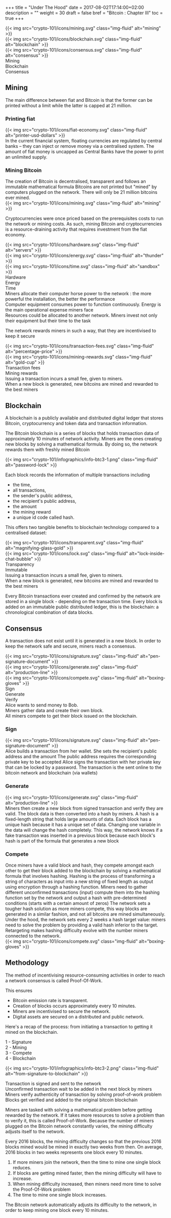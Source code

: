 +++
title = "Under The Hood"
date = 2017-08-02T17:14:00+02:00
description = ""
weight = 30
draft = false
bref = "Bitcoin : Chapter III"
toc = true
+++



<div class="container">
  <div class="row">
    <div class="col">
      {{< img src="crypto-101/icons/mining.svg" class="img-fluid" alt="mining" >}}
    </div>
    <div class="col">
       {{< img src="crypto-101/icons/blockchain.svg" class="img-fluid" alt="blockchain" >}}
    </div>
    <div class="col">
       {{< img src="crypto-101/icons/consensus.svg" class="img-fluid" alt="consensus" >}}
    </div>
  </div>
   <div class="row">
    <div class="col">
      Mining
    </div>
    <div class="col">
      Blockchain
    </div>
    <div class="col">
      Consensus
    </div>
  </div>
</div>



## Mining



The main difference between fiat and Bitcoin is that the former can be printed without a limit while the latter is capped at 21 million.




### Printing fiat



<div class="container">
  <div class="row">
    <div class="col">
      {{< img src="crypto-101/icons/fiat-economy.svg" class="img-fluid" alt="printer-usd-dollars" >}}
    </div>
    <div class="col">
      In the current financial system, floating currencies are regulated by central banks – they can inject or remove money via a centralised system.
      The amount of fiat money is uncapped as Central Banks have the power to print an unlimited supply.
    </div>
  </div>
 </div>
 



### Mining Bitcoin



<div class="container">
  <div class="row">
    <div class="col">
     The creation of Bitcoin is decentralised, transparent and follows an immutable mathematical formula
      Bitcoins are not printed but "mined" by computers plugged on the network.
      There will only be 21 million bitcoins ever mined.
    </div>
    <div class="col">
       {{< img src="crypto-101/icons/mining.svg" class="img-fluid" alt="mining" >}}
    </div>
  </div>
 </div>
 
 
Cryptocurrencies were once priced based on the prerequisites costs to run the network or mining costs.
As such, mining Bitcoin and cryptocurrencies is a resource-draining activity that requires investment from the fiat economy.



<div class="container">
  <div class="row">
    <div class="col">
       {{< img src="crypto-101/icons/hardware.svg" class="img-fluid" alt="servers" >}}
    </div>
    <div class="col">
       {{< img src="crypto-101/icons/energy.svg" class="img-fluid" alt="thunder" >}}
    </div>
    <div class="col">
       {{< img src="crypto-101/icons/time.svg" class="img-fluid" alt="sandbox" >}}
    </div>
  </div>
   <div class="row">
    <div class="col">
      Hardware
    </div>
    <div class="col">
      Energy
    </div>
    <div class="col">
      Time
    </div>
  </div>
  <div class="row">
    <div class="col">
      Miners allocate their computer horse power to the network : the more powerful the installation, the better the performance
    </div>
    <div class="col">
      Computer equipment consumes power to function continuously. Energy is the main operational expense miners face
    </div>
    <div class="col">
      Resources could be allocated to another network. Miners invest not only their equipment but their time to the task
    </div>
  </div>
</div>




The network rewards miners in such a way, that they are incentivised to keep it secure




<div class="container">
  <div class="row">
    <div class="col">
      {{< img src="crypto-101/icons/transaction-fees.svg" class="img-fluid" alt="percentage-price" >}}
    </div>
    <div class="col">
       {{< img src="crypto-101/icons/mining-rewards.svg" class="img-fluid" alt="gold-cup" >}}
    </div>
  </div>
   <div class="row">
    <div class="col">
      Transaction fees
    </div>
    <div class="col">
      Mining rewards
    </div>
  <div class="row">
    <div class="col">
      Issuing a transaction incurs a small fee, given to miners.
    </div>
    <div class="col">
      When a new block is generated, new bitcoins are mined and rewarded to the best miners
    </div>
  </div>
</div>





## Blockchain



A blockchain is a publicly available and distributed digital ledger that stores Bitcoin, cryptocurrency and token data and transaction information. 



The Bitcoin blockchain is a series of blocks that holds transaction data of approximately 10 minutes of network activity.
Miners are the ones creating new blocks by solving a mathematical formula. 
By doing so, the network rewards them with freshly mined Bitcoin 



{{< img src="crypto-101/infographics/info-btc3-1.png" class="img-fluid" alt="password-lock" >}} 



Each block records the information of multiple transactions including

* the time,
* all transactions,
* the sender's public address,
* the recipient's public address,
* the amount
* the mining reward
* a unique id code called hash.



  
This offers two tangible benefits to blockchain technology compared to a centralised dataset:
 
 
 
<div class="container">
  <div class="row">
    <div class="col">
     {{< img src="crypto-101/icons/transparent.svg" class="img-fluid" alt="magnifying-glass-gold" >}}
    </div>
    <div class="col">
     {{< img src="crypto-101/icons/lock.svg" class="img-fluid" alt="lock-inside-chat-bubble" >}}
    </div>
  </div>
   <div class="row">
    <div class="col">
      Transparency
    </div>
    <div class="col">
      Immutable
    </div>
  <div class="row">
    <div class="col">
      Issuing a transaction incurs a small fee, given to miners.
    </div>
    <div class="col">
      When a new block is generated, new bitcoins are mined and rewarded to the best miners
    </div>
  </div>
</div>
  


Every Bitcoin transactions ever created and confirmed by the network are stored in a single block - depending on the transaction time. 
Every block is added on an immutable public distributed ledger, this is the blockchain: a chronological combination of data blocks.





## Consensus



A transaction does not exist until it is generated in a new block. In order to keep the network safe and secure, miners reach a consensus.



<div class="container">
  <div class="row">
    <div class="col">
     {{< img src="crypto-101/icons/signature.svg" class="img-fluid" alt="pen-signature-document" >}}
    </div>
    <div class="col">
     {{< img src="crypto-101/icons/generate.svg" class="img-fluid" alt="production-line" >}}
    </div>
    <div class="col">
      {{< img src="crypto-101/icons/compete.svg" class="img-fluid" alt="boxing-gloves" >}}
    </div>
  </div>
   <div class="row">
    <div class="col">
      Sign
    </div>
    <div class="col">
      Generate
    </div>
    <div class="col">
      Verify
    </div>
  </div>
  <div class="row">
    <div class="col">
      Alice wants to send money to Bob.
    </div>
    <div class="col">
      Miners gather data and create their own block.
    </div>
    <div class="col">
      All miners compete to get their block issued on the blockchain.
    </div>
  </div>
</div>




### Sign



<div class="container">
  <div class="row">
    <div class="col">
     {{< img src="crypto-101/icons/signature.svg" class="img-fluid" alt="pen-signature-document" >}}
    </div>
    <div class="col">
     Alice builds a transaction from her wallet.
     She sets the recipient's public address and the amount
     The public address requires the corresponding private key to be accepted
     Alice signs the transaction with her private key that can be locked by a password.
     The transaction is the sent online to the bitcoin network and blockchain (via wallets)
    </div>
  </div>
</div>




### Generate



<div class="container">
  <div class="row">
    <div class="col">
     {{< img src="crypto-101/icons/generate.svg" class="img-fluid" alt="production-line" >}}
    </div>
    <div class="col">
    Miners then create a new block from signed transaction and verify they are valid.
    The block data is then converted into a hash by miners.
    A hash is a fixed-length string that holds large amounts of data. Each block has a unique hash because it has a unique set of data. 
    Changing one variable in the data will change the hash completely.
    This way, the network knows if a fake transaction was inserted in a previous block because each block's hash is part of the formula that generates a new block
    </div>
  </div>
</div>




### Compete



<div class="container">
  <div class="row">
    <div class="col">
     Once miners have a valid block and hash, they compete amongst each other to get their block added to the blockchain by solving a mathematical formula that involves hashing.
    Hashing is the process of transforming a string of characters as input into a new string of fixed length as output using encryption through a hashing function. Miners need to gather different unconfirmed transactions (input) compute them into the hashing function set by the network and output a hash with pre-determined conditions (starts with a certain amount of zeros)
    The network sets a tougher hash solution as more miners compete, this way blocks are generated in a similar fashion, and not all bitcoins are mined simultaneously.
    Under the hood, the network sets every 2 weeks a hash target value: miners need to solve the problem by providing a valid hash inferior to the target.
    Retargeting makes hashing difficulty evolve with the number miners connected to the network.
    </div>
    <div class="col">
    {{< img src="crypto-101/icons/compete.svg" class="img-fluid" alt="boxing-gloves" >}}
    </div>
  </div>
</div>





## Methodology




The method of incentivising resource-consuming activities in order to reach a network consensus is called Proof-Of-Work.

This ensures

* Bitcoin emission rate is transparent.
* Creation of blocks occurs approximately every 10 minutes.
* Miners are incentivised to secure the network.
* Digital assets are secured on a distributed and public network.

Here's a recap of the process: from initiating a transaction to getting it mined on the blockchain.


<div class="container">
  <div class="row">
    <div class="col">
     1 - Signature
    </div>
    <div class="col">
     2 - Mining
    </div>
    <div class="col">
     3 - Compete
    </div>
    <div class="col">
     4 - Blockchain
    </div>
  </div>
</div>
  
  {{< img src="crypto-101/infographics/info-btc3-2.png" class="img-fluid" alt="from-signature-to-blockchain" >}}
  
<div class="container">
  <div class="row">
    <div class="col">
     Transaction is signed and sent to the network
    </div>
    <div class="col">
      Unconfirmed transaction wait to be added in the next block by miners
    </div>
    <div class="col">
      Miners verify authenticity of transaction by solving proof-of-work problem
    </div>
    <div class="col">
      Blocks get verified and added to the original bitcoin blockchain
    </div>
  </div>
</div>

Miners are tasked with solving a mathematical problem before getting rewarded by the network. If it takes more resources to solve a problem than to verify it, this is called Proof-of-Work.
Because the number of miners plugged on the Bitcoin network constantly varies, the mining difficulty adjusts itself to the network.

Every 2016 blocks, the mining difficulty changes so that the previous 2016 blocks mined would be mined in exactly two weeks from then. On average, 2016 blocks in two weeks represents one block every 10 minutes.

1. If more miners join the network, then the time to mine one single block reduces.
2. If blocks are getting mined faster, then the mining difficulty will have to increase.
3. When mining difficulty increased, then miners need more time to solve the Proof-Of-Work problem
4. The time to mine one single block increases.

The Bitcoin network automatically adjusts its difficulty to the network, in order to keep mining one block every 10 minutes.

